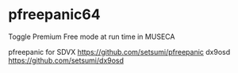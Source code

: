 # pfreepanic64

Toggle Premium Free mode at run time in MUSECA

pfreepanic for SDVX https://github.com/setsumi/pfreepanic
dx9osd https://github.com/setsumi/dx9osd
